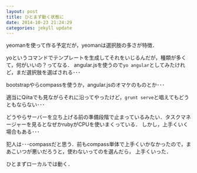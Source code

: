 ```yaml
---
layout: post
title: ひとまず動く状態に
date: 2014-10-23 21:24:29
categories: jekyll update
---
```

yeomanを使って作る予定だが，yeomanは選択肢の多さが特徴．

yoというコマンドでテンプレートを生成してそれをいじるんだが，種類が多くて，何がいいの？ってなる．
angular.jsを使うので`yo angular`としてみたけれど，まだ選択肢を選ばされる･･･

bootstrapやらcompassを使うか，angular.jsのオマケのものとか･･･

適当にQiitaでも見ながらそれに沿ってやったけど，`grunt serve`と唱えてもどうともならない･･･

どうやらサーバーを立ち上げる前の準備段階で止まっているみたい．タスクマネージャーを見るとなぜかrubyがCPUを使いまくっている．
しかし，上手くいく場合もある･･･

犯人は･･･compassだと思う．前もcompass単体で上手くいかなかったので，まあこいつが悪いだろうと，使わないってのを選んだら，
上手くいった．

ひとまずローカルでは動く．
